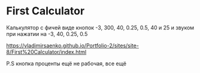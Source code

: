 # First Calculator
 
Калькулятор с фичей виде кнопок -3, 300, 40, 0.25, 0.5, 40 и 25 и звуком при нажатии на -3, 40, 0.25, 0.5

https://vladimirsaenko.github.io/Portfolio-2/sites/site-8/First%20Calculator/index.html

P.S кнопка проценты ещё не рабочая, все ещё
